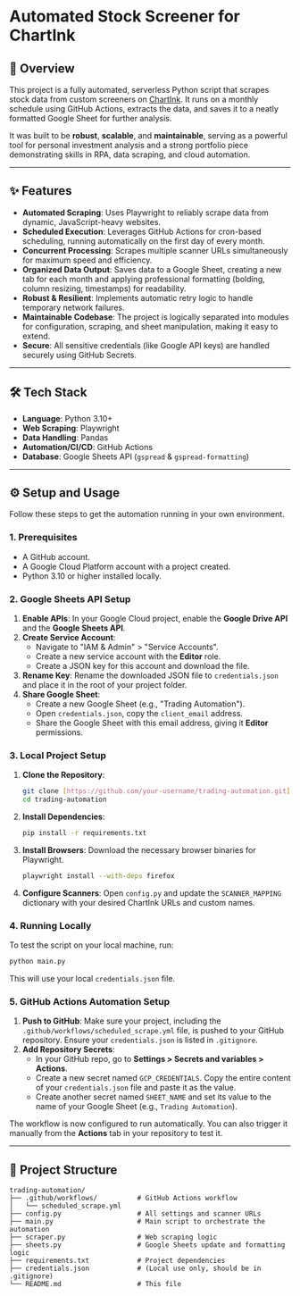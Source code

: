 # Automated Stock Screener for ChartInk



## 🚀 Overview

This project is a fully automated, serverless Python script that scrapes stock data from custom screeners on [ChartInk](https://chartink.com/). It runs on a monthly schedule using GitHub Actions, extracts the data, and saves it to a neatly formatted Google Sheet for further analysis.

It was built to be **robust**, **scalable**, and **maintainable**, serving as a powerful tool for personal investment analysis and a strong portfolio piece demonstrating skills in RPA, data scraping, and cloud automation.

---

## ✨ Features

- **Automated Scraping**: Uses Playwright to reliably scrape data from dynamic, JavaScript-heavy websites.
- **Scheduled Execution**: Leverages GitHub Actions for cron-based scheduling, running automatically on the first day of every month.
- **Concurrent Processing**: Scrapes multiple scanner URLs simultaneously for maximum speed and efficiency.
- **Organized Data Output**: Saves data to a Google Sheet, creating a new tab for each month and applying professional formatting (bolding, column resizing, timestamps) for readability.
- **Robust & Resilient**: Implements automatic retry logic to handle temporary network failures.
- **Maintainable Codebase**: The project is logically separated into modules for configuration, scraping, and sheet manipulation, making it easy to extend.
- **Secure**: All sensitive credentials (like Google API keys) are handled securely using GitHub Secrets.

---

## 🛠️ Tech Stack

- **Language**: Python 3.10+
- **Web Scraping**: Playwright
- **Data Handling**: Pandas
- **Automation/CI/CD**: GitHub Actions
- **Database**: Google Sheets API (`gspread` & `gspread-formatting`)

---

## ⚙️ Setup and Usage

Follow these steps to get the automation running in your own environment.

### 1. Prerequisites

- A GitHub account.
- A Google Cloud Platform account with a project created.
- Python 3.10 or higher installed locally.

### 2. Google Sheets API Setup

1.  **Enable APIs**: In your Google Cloud project, enable the **Google Drive API** and the **Google Sheets API**.
2.  **Create Service Account**:
    - Navigate to "IAM & Admin" > "Service Accounts".
    - Create a new service account with the **Editor** role.
    - Create a JSON key for this account and download the file.
3.  **Rename Key**: Rename the downloaded JSON file to `credentials.json` and place it in the root of your project folder.
4.  **Share Google Sheet**:
    - Create a new Google Sheet (e.g., "Trading Automation").
    - Open `credentials.json`, copy the `client_email` address.
    - Share the Google Sheet with this email address, giving it **Editor** permissions.

### 3. Local Project Setup

1.  **Clone the Repository**:
    ```bash
    git clone [https://github.com/your-username/trading-automation.git](https://github.com/your-username/trading-automation.git)
    cd trading-automation
    ```
2.  **Install Dependencies**:
    ```bash
    pip install -r requirements.txt
    ```
3.  **Install Browsers**: Download the necessary browser binaries for Playwright.
    ```bash
    playwright install --with-deps firefox
    ```
4.  **Configure Scanners**: Open `config.py` and update the `SCANNER_MAPPING` dictionary with your desired ChartInk URLs and custom names.

### 4. Running Locally

To test the script on your local machine, run:
```bash
python main.py
```
This will use your local `credentials.json` file.

### 5. GitHub Actions Automation Setup

1.  **Push to GitHub**: Make sure your project, including the `.github/workflows/scheduled_scrape.yml` file, is pushed to your GitHub repository. Ensure your `credentials.json` is listed in `.gitignore`.
2.  **Add Repository Secrets**:
    - In your GitHub repo, go to **Settings > Secrets and variables > Actions**.
    - Create a new secret named `GCP_CREDENTIALS`. Copy the entire content of your `credentials.json` file and paste it as the value.
    - Create another secret named `SHEET_NAME` and set its value to the name of your Google Sheet (e.g., `Trading Automation`).

The workflow is now configured to run automatically. You can also trigger it manually from the **Actions** tab in your repository to test it.

---

## 📂 Project Structure

```
trading-automation/
├── .github/workflows/          # GitHub Actions workflow
│   └── scheduled_scrape.yml
├── config.py                   # All settings and scanner URLs
├── main.py                     # Main script to orchestrate the automation
├── scraper.py                  # Web scraping logic
├── sheets.py                   # Google Sheets update and formatting logic
├── requirements.txt            # Project dependencies
├── credentials.json            # (Local use only, should be in .gitignore)
└── README.md                   # This file
```
